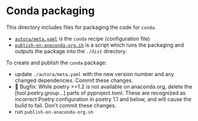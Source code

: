 # Conda packaging

This directory includes files for packaging the code for `conda`.
- [`autora/meta.yaml`](./autora/meta.yaml) is the `conda` recipe (configuration file)
- [`publish-on-anaconda-org.sh`](./publish-on-anaconda-org.sh) is a script which runs the packaging and outputs the package into the `./dist` directory.

To create and publish the `conda` package:
- update `./autora/meta.yaml` with the new version number and any changed dependencies. Commit these changes.
- 🐛 Bugfix: While poetry >=1.2 is not available on anaconda.org, delete the [tool.poetry.group...] parts of pyproject.toml. These are recognized as incorrect Poetry configuration in poetry 1.1 and below, and will cause the build to fail. Don't commit these changes.  
- run `publish-on-anaconda-org.sh`

